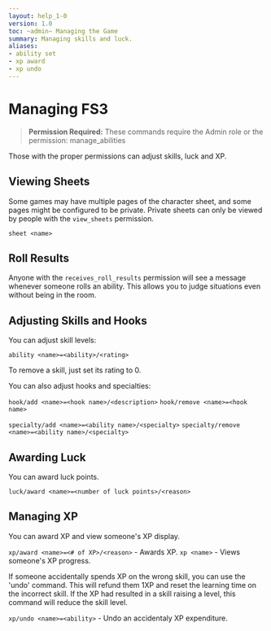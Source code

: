 ```yaml
---
layout: help_1-0
version: 1.0
toc: ~admin~ Managing the Game
summary: Managing skills and luck.
aliases:
- ability set
- xp award
- xp undo
---
```

# Managing FS3

> **Permission Required:** These commands require the Admin role or the permission: manage\_abilities

Those with the proper permissions can adjust skills, luck and XP.

## Viewing Sheets

Some games may have multiple pages of the character sheet, and some pages might be configured to be private.  Private sheets can only be viewed by people with the `view_sheets` permission.

`sheet <name>`

## Roll Results

Anyone with the `receives_roll_results` permission will see a message whenever someone rolls an ability.  This allows you to judge situations even without being in the room.

## Adjusting Skills and Hooks

You can adjust skill levels:

`ability <name>=<ability>/<rating>`

To remove a skill, just set its rating to 0.

You can also adjust hooks and specialties:

`hook/add <name>=<hook name>/<description>`
`hook/remove <name>=<hook name>`

`specialty/add <name>=<ability name>/<specialty>`
`specialty/remove <name>=<ability name>/<specialty>`

## Awarding Luck

You can award luck points.

`luck/award <name>=<number of luck points>/<reason>`

## Managing XP

You can award XP and view someone's XP display.

`xp/award <name>=<# of XP>/<reason>` - Awards XP.
`xp <name>` - Views someone's XP progress.

If someone accidentally spends XP on the wrong skill, you can use the 'undo' command.  This will refund them 1XP and reset the learning time on the incorrect skill.  If the XP had resulted in a skill raising a level, this command will reduce the skill level.

`xp/undo <name>=<ability>` - Undo an accidentaly XP expenditure.